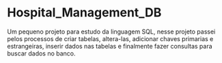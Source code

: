 # Hospital_Management_DB
Um pequeno projeto para estudo da linguagem SQL, nesse projeto passei pelos processos de criar tabelas, altera-las, adicionar chaves primarias e estrangeiras, inserir dados nas tabelas e finalmente fazer consultas para buscar dados no banco.
